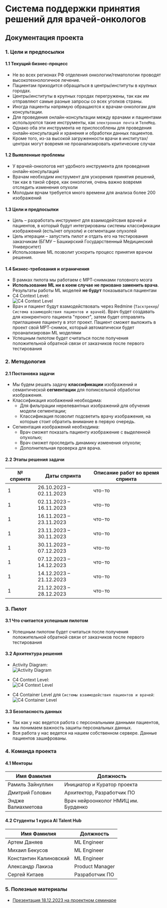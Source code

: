 # Система поддержки принятия решений для врачей-онкологов
## Документация проекта

### 1. Цели и предпосылки
#### 1.1 Текущий бизнес-процесс

- Не во всех регионах РФ отделения онкологии/гематологии проводят высокотехнологичное лечение.
- Пациентам приходится обращаться в центры/институты в крупных городах.
- Центры/институты в крупных городах перегружены, так как им отправляют самые разные запросы со всех уголков страны.
- Иногда пациенты напрямую обращаются к врачам-онкологам для консультации.
- Для проведения онлайн-консультации между врачами и пациентами используются такие инструменты, как `электронная почта` и `ТелеМед`.
- Однако оба эти инструмента не приспособлены для проведения онлайн-консультаций и хранения и обработки данных пациентов.
- Кроме того, из-за высокой загруженности врачи в институтах/центрах могут вовремя не проанализировать критические случаи

#### 1.2 Выявленные проблемы

- У врачей-онкологов нет удобного инструмента для проведения онлайн-консультаций
- Врачам необходим инструмент для ускорения принятия решений, так как в такой сфере, как онкология, очень важно вовремя отследить изменения опухоли
- Молодым врчам требуется много времени для анализа более 200 изображений

#### 1.3 Цели и предпосылки

- Цель – разработать инструмент для взаимодейтсвия врачей и пациентов, в который будут интегрированы системы классификации изображений (есть/нет опухоли) и сегментации опухолей
- Цель итерации – запустить пилот и отдать его на тестирования заказчикам (БГМУ – Башкирский Государственный Медицинский Университет)
- Использование ML позволит ускорить процесс принятия врачом решения.

#### 1.4 Бизнес-требования и ограничения

- В рамках пилота мы работаем с МРТ-снимками головного мозга
- __Использование ML ни в коем случае не призвано заменить врача__. Результаты работы ML моделей __не будут__ показываться пациентам
- C4 Context Level:  
![C4 Context Level](https://github.com/bs-muu/.github/blob/main/images/ai-screen-it-C4_Context_-_For_Presentation.drawio.png)  
- Врач и пациент будут взамодействовать через Redmine (`Тасктрекер`/`Система взаимодействия пациентов и врачей`). Врач будет создавать для конкрентного пациента "проект", затем будет отправлять приглашение пациенту в этот проект. Пациент сможет выложить в проект свой МРТ-снимок, который автоматически будет проанализирован ML моделями 
- Успешным пилотом будет считаться после получения положительной обратной связи от заказчиков после первого тестирования

### 2. Методология
#### 2.1 Постановка задачи

- Мы будем решать задачу __классификации__ изображений и семантической __сегментации__ для попиксельной обработки изображения.
- Классификация изобажений необходима:
  - Для фильтрации нерелевантных изображений для обучения модели сегментации;
  - Классификация позволит подсветить врачу изображения, на которые стоит обратить внимание в первую очередь.
- Сегментация изображений необходима:
  - Врач сможет показать пациенту изображение с выделенной опухолью;
  - Врач сможет проследить динамику изменения опухоли;
  - Дополнительная проверка для врача.

#### 2.2 Этапы решения задачи

| № спринта | Даты спринта | Описание работ во время спринта | 
| ------------- | ------------- | ------------- |
| 1 | 26.10.2023 – 02.11.2023  | что-то |
| 1 | 02.11.2023 – 16.11.2023 | что-то |
| 1 | 16.11.2023 – 23.11.2023  | что-то |
| 1 | 23.11.2023 – 30.11.2023  | что-то |
| 1 | 30.11.2023 – 07.12.2023  | что-то |
| 1 | 07.12.2023 – 14.12.2023  | что-то |
| 1 | 14.12.2023 – 21.12.2023  | что-то |
| 1 | 21.12.2023 – 28.12.2023  | что-то |

### 3. Пилот
#### 3.1 Что считается успешным пилотом

- Успешным пилотом будет считаться после получения положительной обратной связи от заказчиков после первого тестирования

#### 3.2 Архитектура решения

- Activity Diagram:  
![Activity Diagram](https://github.com/bs-muu/.github/blob/main/images/ai-screen-it-Activity%20diagram.drawio.png)  

- C4 Context Level:  
![C4 Context Level](https://github.com/bs-muu/.github/blob/main/images/ai-screen-it-C4_Context_-_For_Presentation.drawio.png)
- C4 Container Level для `Системы взаимодействия пациентов и врачей`:  
![C4 Container Level](https://github.com/bs-muu/.github/blob/main/images/ai-screen-it-C4%20Container.drawio.png)

#### 3.3 Безопасность данных

- Так как у нас ведется работа с персональными данными пациентов, мы понимаем важность зашиты персональных данных.
- Вся работа у нас ведется на нашем собственном сервере. Данные пациентов зашифрованы.

### 4. Команда проекта
#### 4.1 Менторы

| Имя Фамилия | Должность |
| ------------- | ------------- |
| Рамиль Зайнуллин  | Инициатор и Куратор проекта  |
| Дмитрий Головин  | Архитектор, Разработчик ПО  |
| Эндже Валиахметова | Врач нейроонколог НМИЦ им. Бурденко |

#### 4.2 Студенты 1 курса AI Talent Hub

| Имя Фамилия | Должность |
| ------------- | ------------- |
| Артем Даняев | ML Engineer |
| Михаил Бекусов | ML Engineer |
| Константин Калиновский | ML Engineer |
| Александр Лакиза | Product Manager |
| Сергей Китаев | Разработчик ПО |

### 5. Полезные материалы
- [Презентация 18.12.2023 на проектном семинаре](https://docs.google.com/presentation/d/1jmd8ZPJN2W_otuVlJMtpkSThPnvUJVPi6uIuxa3TRTQ/edit?usp=sharing)




















